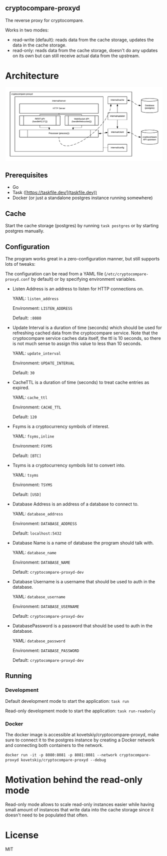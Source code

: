 ## cryptocompare-proxyd

The reverse proxy for cryptocompare.

Works in two modes:
* read-write (default): reads data from the cache storage, updates the data in the cache storage.
* read-only: reads data from the cache storage, doesn't do any updates on its own but can still
    receive actual data from the upstream.

# Architecture

![architecture](assets/architecture.png)

## Prerequisites

* Go
* Task ([https://taskfile.dev/](taskfile.dev))
* Docker (or just a standalone postgres instance running somewhere)

## Cache

Start the cache storage (postgres) by running `task postgres` or by starting postgres manually.

## Configuration

The program works great in a zero-configuration manner, but still supports lots of tweaks:

The configuration can be read from a YAML file (`/etc/cryptocompare-proxyd.conf` by default) or by specifying environment variables.

* Listen Address is an address to listen for HTTP connections on.

    YAML: `listen_address`

    Environment: `LISTEN_ADDRESS`

    Default: `:8080`

* Update Interval is a duration of time (seconds) which should be used for refreshing cached data from the cryptocompare service.
	Note that the cryptocompare service caches data itself, the ttl is 10
	seconds, so there is not much sense to assign this value to less than 10
	seconds.

    YAML: `update_interval`

    Environment: `UPDATE_INTERVAL`

    Default: `30`

* CacheTTL is a duration of time (seconds) to treat cache entries as expired.

    YAML: `cache_ttl`

    Environment: `CACHE_TTL`

    Default: `120`

* Fsyms is a cryptocurrency symbols of interest.

    YAML: `fsyms,inline`

    Environment: `FSYMS`

    Default: `[BTC]`

* Tsyms is a cryptocurrency symbols list to convert into.

    YAML: `tsyms`

    Environment: `TSYMS`

    Default: `[USD]`

* Database Address is an address of a database to connect to.

    YAML: `database_address`

    Environment: `DATABASE_ADDRESS`

    Default: `localhost:5432`

* Database Name is a name of database the program should talk with.

    YAML: `database_name`

    Environment: `DATABASE_NAME`

    Default: `cryptocompare-proxyd-dev`

* Database Username is a username that should be used to auth in the database.

    YAML: `database_username`

    Environment: `DATABASE_USERNAME`

    Default: `cryptocompare-proxyd-dev`

* DatabasePassword is a password that should be used to auth in the database.

    YAML: `database_password`

    Environment: `DATABASE_PASSWORD`

    Default: `cryptocompare-proxyd-dev`

## Running

### Development

Default development mode to start the application: `task run`

Read-only development mode to start the application: `task run-readonly`

### Docker

The docker image is accessible at kovetskiy/cryptocompare-proxyd, make sure to connect it to the
postgres instance by creating a Docker network and connecting both containers to the network.
```
docker run -it -p 8080:8081 -p 8081:8081 --network cryptocompare-proxyd kovetskiy/cryptocompare-proxyd --debug
```


# Motivation behind the read-only mode

Read-only mode allows to scale read-only instances easier while having small amount of instances
that write data into the cache storage since it doesn't need to be populated that often.

# License

MIT

